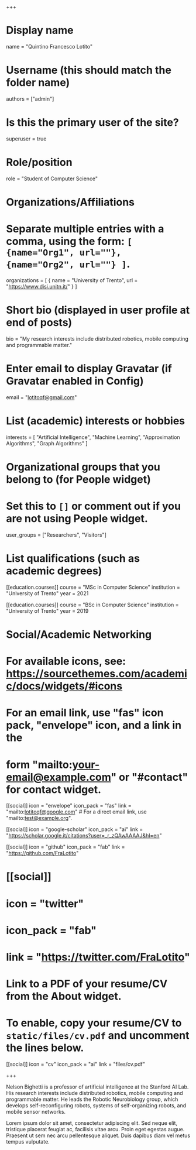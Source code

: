 +++
# Display name
name = "Quintino Francesco Lotito"

# Username (this should match the folder name)
authors = ["admin"]

# Is this the primary user of the site?
superuser = true

# Role/position
role = "Student of Computer Science"

# Organizations/Affiliations
#   Separate multiple entries with a comma, using the form: `[ {name="Org1", url=""}, {name="Org2", url=""} ]`.
organizations = [ { name = "University of Trento", url = "https://www.disi.unitn.it/" } ]

# Short bio (displayed in user profile at end of posts)
bio = "My research interests include distributed robotics, mobile computing and programmable matter."

# Enter email to display Gravatar (if Gravatar enabled in Config)
email = "lotitoqf@gmail.com"

# List (academic) interests or hobbies
interests = [
  "Artificial Intelligence",
  "Machine Learning",
  "Approximation Algorithms",
  "Graph Algorithms"
]

# Organizational groups that you belong to (for People widget)
#   Set this to `[]` or comment out if you are not using People widget.
user_groups = ["Researchers", "Visitors"]

# List qualifications (such as academic degrees)

[[education.courses]]
  course = "MSc in Computer Science"
  institution = "University of Trento"
  year = 2021

[[education.courses]]
  course = "BSc in Computer Science"
  institution = "University of Trento"
  year = 2019

# Social/Academic Networking
# For available icons, see: https://sourcethemes.com/academic/docs/widgets/#icons
#   For an email link, use "fas" icon pack, "envelope" icon, and a link in the
#   form "mailto:your-email@example.com" or "#contact" for contact widget.

[[social]]
  icon = "envelope"
  icon_pack = "fas"
  link = "mailto:lotitoqf@google.com"  # For a direct email link, use "mailto:test@example.org".

[[social]]
  icon = "google-scholar"
  icon_pack = "ai"
  link = "https://scholar.google.it/citations?user=_r_zQAwAAAAJ&hl=en"

[[social]]
  icon = "github"
  icon_pack = "fab"
  link = "https://github.com/FraLotito"

# [[social]]
#   icon = "twitter"
#   icon_pack = "fab"
#   link = "https://twitter.com/FraLotito"

# Link to a PDF of your resume/CV from the About widget.
# To enable, copy your resume/CV to `static/files/cv.pdf` and uncomment the lines below.
[[social]]
  icon = "cv"
  icon_pack = "ai"
  link = "files/cv.pdf"

+++

Nelson Bighetti is a professor of artificial intelligence at the Stanford AI Lab. His research interests include distributed robotics, mobile computing and programmable matter. He leads the Robotic Neurobiology group, which develops self-reconfiguring robots, systems of self-organizing robots, and mobile sensor networks.

Lorem ipsum dolor sit amet, consectetur adipiscing elit. Sed neque elit, tristique placerat feugiat ac, facilisis vitae arcu. Proin eget egestas augue. Praesent ut sem nec arcu pellentesque aliquet. Duis dapibus diam vel metus tempus vulputate. 
